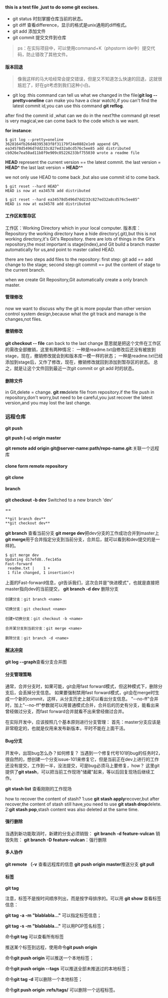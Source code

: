 #### this is a test file ,just to do some git excises.
- git status
时刻掌握仓库当前的状态。
- git diff
查看difference，显示的格式是unix通用的diff格式。
- git add 添加文件
- git commit 提交文件到仓库
> ps：在实际项目中，可以使用command+K（phpstorm ide中）提交代码，防止错改了其他文件。

#### **版本回退**
> 像我这样的马大哈经常会提交错误，但是又不知道怎么快速的回退，这就很尴尬了，好在git考虑到我们这种小白。

- git log :this command can tell us what we changed in the file(**git log --pretty=oneline** can make you have a clear watch),if you can't find the latest commit id,you can use this command **git reflog**.

after find the commit id ,what can we do in the next?the command git reset is very magical,we can come back to the code which is we want.

**for instance**:
```
$ git log --pretty=oneline
3628164fb26d48395383f8f31179f24e0882e1e0 append GPL
ea34578d5496d7dd233c827ed32a8cd576c5ee85 add distributed
cb926e7ea50ad11b8f9e909c05226233bf755030 wrote a readme file
```

**HEAD** represent the current version == the latest commit.
the last version = **HEAD^**
the last last version = **HEAD^^**

we not only use HEAD to come back ,but also use commit id to come back.
```
$ git reset --hard HEAD^
HEAD is now at ea34578 add distributed
```
```
$ git reset --hard ea34578d5496d7dd233c827ed32a8cd576c5ee85^
HEAD is now at ea34578 add distributed
```

#### 工作区和暂存区
工作区：Working Directory
which in your local computer. 
版本库：Repository
the working directory have a hide directory(.git),but this is not working directory,it's Git's Repository.
there are lots of things in the Git's repository,the most important is stage(index),and Git build a branch master automatically for us,and point to master called HEAD.

there are two steps add files to the repository:
first step: git add == add change to the stage;
second step:git commit == put the content of stage to the current branch.

when we create Git Repository,Git automatically create a only branch master.

#### 管理修改
now we want to discuss why the git is more popular than other version control system design,because what the git track and manage is the changes,not files.

#### 撤销修改
**git checkout -- file** can back to the last change
意思就是把这个文件在工作区的需改全部撤销，这里有两种情况：
一种是readme.txt自修改后还没有被放到stage，现在，撤销修改就会到和版本库一模一样的状态；
一种是readme.txt已经添加到stage后，又作了修改，现在，撤销修改就回到添加到暂存区的状态。
总之，就是让这个文件回到最近一次git commit or git add 时的状态。

#### 删除文件
in Git,delete = change.
**git rm**delete file from repository.if the file push in repository,don't worry,but need to be careful,you just recover the latest version,and you may lost the last change.

### 远程仓库
**git push**

**git push (-u) origin master**

**git remote add origin git@server-name:path/repo-name.git**:关联一个远程库

#### clone form remote repository
**git clone**

#### branch 
**git checkout -b dev** Switched to a new branch 'dev'

==
```
**git branch dev** 
**git checkout dev**
```
**git branch** 查看当前分支
**git merge dev**把dev分支的工作成功合并到master上
**git merge**用于合并指定分支到当前分支，合并后，就可以看到和dev提交的是一样的。
```
$ git merge dev
Updating d17efd8..fec145a
Fast-forward
 readme.txt |    1 +
 1 file changed, 1 insertion(+)
```
上面的Fast-forward信息，git告诉我们，这次合并是"快进模式"，也就是直接把master指向dev的当前提交，
**git branch -d dev** 删除分支
```
创建分支：git branch <name>

切换分支：git checkout <name>

创建+切换分支：git checkout -b <name>

合并某分支到当前分支：git merge <name>

删除分支：git branch -d <name>
```

#### [解决冲突](https://www.liaoxuefeng.com/wiki/0013739516305929606dd18361248578c67b8067c8c017b000/001375840202368c74be33fbd884e71b570f2cc3c0d1dcf000)
**git log --graph**查看分支合并图

#### 分支管理策略
通常，合并分支时，如果可能，git会用fast forward模式，但这种模式下，删除分支后，会丢掉分支信息。
如果要强制禁用fast forward模式，git会在merge时生成一个新的commit，这样，从分支历史上就可以看出分支信息。
"--no-ff"合并时，加上"--no-ff"参数就可以用普通模式合并，合并后的历史有分支，能看出来曾经做过分支，而fast forward合并就看不出来曾经做过合并。

在实际开发中，应该按照几个基本原则进行分支管理：
首先：master分支应该是非常稳定的，也就是仅用来发布新版本，平时不能在上面干活。

#### Bug分支
开发中，出现bug怎么办？如何修复？
当遇到一个修复代号101的bug的任务时2，很自然的，想创建一个分支issue-101来修复它，但是当前正在dev上进行的工作还没有提交，工作到一半，没法提交，可是bug必须马上要修复，how？
这里git提供了**git stash**，可以把当前工作现场"储藏"起来，等以后回复现场后继续工作。

**git stash list** 查看刚刚的工作现场

how to recover the content of stash?
1:use **git stash apply**recover,but after recover,the content of stash still have,you need to use **git stash drop**delete.
2:**git stash pop**,stash content was also deleted at the same time.


#### 强行删除
当遇到新功能取消时，新建的分支必须销毁：
**git branch -d feature-vulcan**
销毁失败：
**git branch -D feature-vulcan**：强行删除


#### 多人协作
**git remote （-v**  查看远程库的信息
**git push origin master**推送分支
**git pull**


#### 标签
**git tag <name>**

注意，标签不是按时间顺序列出，而是按字母排序的。可以用 **git show <tagname>** 查看标签信息：

**git tag -a <tagname> -m "blablabla..."** 可以指定标签信息；

**git tag -s <tagname> -m "blablabla..."** 可以用PGP签名标签；

命令**git tag** 可以查看所有标签

推送某个标签到远程，使用命令**git push origin <tagname>**

命令**git push origin <tagname>** 可以推送一个本地标签；

命令**git push origin --tags** 可以推送全部未推送过的本地标签；

命令**git tag -d <tagname>** 可以删除一个本地标签；

命令**git push origin :refs/tags/<tagname>** 可以删除一个远程标签。

